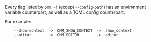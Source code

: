 Every flag listed by `omm -h` (except `--config-path`) has an environment
variable counterpart, as well as a TOML config counterpart.

For example:

```text
    --show-context  ->  OMM_SHOW_CONTEXT  ->  show_context
    --editor        ->  OMM_EDITOR        ->  editor
```
